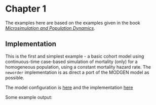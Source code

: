 # Chapter 1

The examples here are based on the examples given in the book [*Microsimulation and Population Dynamics*](../references.md).

## Implementation

This is the first and simplest example - a basic cohort model using continuous-time case-based simulation of mortality (only) for a homogeneous population, using a constant mortality hazard rate. The `neworder` implementation is as direct a port of the MODGEN model as possible.

The model configuration is [here](../../examples/chapter1/model.py) and the implementation [here](../../examples/chapter1/person.py)

Some example output:
```
```
